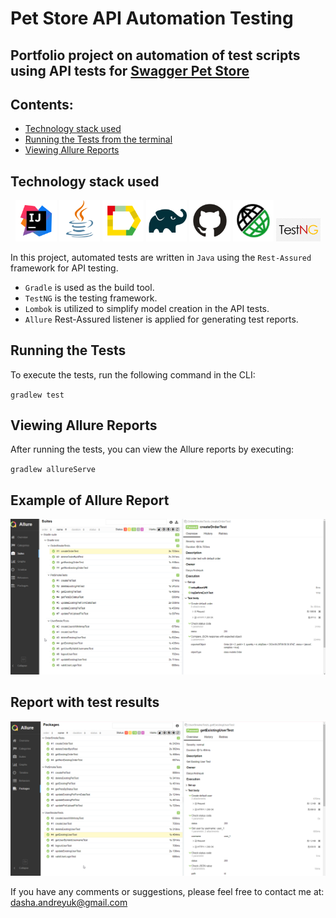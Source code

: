 # Pet Store API Automation Testing

## Portfolio project on automation of test scripts using API tests for [Swagger Pet Store](https://petstore.swagger.io/#/)

## Contents:

- [Technology stack used](https://github.com/DaryaAndreyuk/PetStoreAPITesting/tree/fb_DaryaAndreyuk_8_AddReadMe?tab=readme-ov-file#technology-stack-used)
- [Running the Tests from the terminal](https://github.com/DaryaAndreyuk/PetStoreAPITesting/tree/fb_DaryaAndreyuk_8_AddReadMe?tab=readme-ov-file#running-the-tests)
- [Viewing Allure Reports](https://github.com/DaryaAndreyuk/PetStoreAPITesting/tree/fb_DaryaAndreyuk_8_AddReadMe?tab=readme-ov-file#viewing-allure-reports)

## Technology stack used

<p align="center" dir="auto">
<a href="https://www.jetbrains.com/idea/" rel="nofollow"><img width="13%" title="IntelliJ IDEA" src="images/Intelij_IDEA.svg" alt="Intellij_IDEA" style="max-width: 100%;"></a>
<a href="https://www.java.com/" rel="nofollow"><img width="13%" title="Java" src="images/Java.svg" alt="Java" style="max-width: 100%;"></a>
<a href="https://allurereport.org/" rel="nofollow"><img width="13%" title="Allure Report" src="images/Allure_Report.svg" alt="Allure_Report" style="max-width: 100%;"></a>
<a href="https://gradle.org/" rel="nofollow"><img width="13%" title="Gradle" src="images/Gradle.svg" alt="Gradle" style="max-width: 100%;"></a>
<a href="https://github.com/"><img width="13%" title="GitHub" src="images/GitHub.svg" alt="GitHub" style="max-width: 100%;"></a>
<a href="https://rest-assured.io/" rel="nofollow"><img width="13%" title="Rest Assured" src="images/RestAssured.svg" alt="RestAssured" style="max-width: 100%;"></a>
<a href="https://testng.org/" rel="nofollow"><img width="14%" title="TestNG" src="images/testng1.png" alt="TestNG" style="max-width: 100%;"></a>

</p>

In this project, automated tests are written in `Java` using the `Rest-Assured` framework for API testing.

- `Gradle` is used as the build tool.
- `TestNG` is the testing framework.
- `Lombok` is utilized to simplify model creation in the API tests.
- `Allure` Rest-Assured listener is applied for generating test reports.

## Running the Tests

To execute the tests, run the following command in the CLI:

`gradlew test`

## Viewing Allure Reports

After running the tests, you can view the Allure reports by executing:

`gradlew allureServe`

## Example of Allure Report

<img src="images/AllureExample.png" alt="AllureReportExample" />

## Report with test results

<img src="images/Allure-ReportExample.png" alt="AllureReportExample1" />

If you have any comments or suggestions, please feel free to contact me
at: [dasha.andreyuk@gmail.com](dasha.andreyuk@gmail.com)